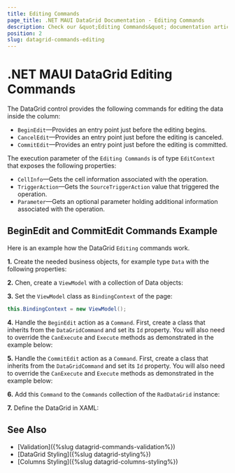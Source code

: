 ```yaml
---
title: Editing Commands
page_title: .NET MAUI DataGrid Documentation - Editing Commands
description: Check our &quot;Editing Commands&quot; documentation article for Telerik DataGrid for .NET MAUI control.
position: 2
slug: datagrid-commands-editing
---
```


# .NET MAUI DataGrid Editing Commands

The DataGrid control provides the following commands for editing the data inside the column:

* `BeginEdit`&mdash;Provides an entry point just before the editing begins.
* `CancelEdit`&mdash;Provides an entry point just before the editing is canceled.
* `CommitEdit`&mdash;Provides an entry point just before the editing is committed.

The execution parameter of the `Editing Commands` is of type `EditContext` that exposes the following properties:

* `CellInfo`&mdash;Gets the cell information associated with the operation.
* `TriggerAction`&mdash;Gets the `SourceTriggerAction` value that triggered the operation.
* `Parameter`&mdash;Gets an optional parameter holding additional information associated with the operation.

## BeginEdit and CommitEdit Commands Example

Here is an example how the DataGrid `Editing` commands work.

**1.** Create the needed business objects, for example type `Data` with the following properties:

<snippet id='datagrid-commands-editing-businessobject'/>

**2.** Chen, create a `ViewModel` with a collection of Data objects:

<snippet id='datagrid-commands-editing-viewmodel'/>

**3.** Set the `ViewModel` class as `BindingContext` of the page:

```C#
this.BindingContext = new ViewModel();
```

**4.** Handle the `BeginEdit` action as a `Command`. First, create a class that inherits from the `DataGridCommand` and set its `Id` property. You will also need to override the `CanExecute` and `Execute` methods as demonstrated in the example below:

<snippet id='datagrid-commands-editing-beginedit'/>

**5.** Handle the `CommitEdit` action as a `Command`. First, create a class that inherits from the `DataGridCommand` and set its `Id` property. You will also need to override the `CanExecute` and `Execute` methods as demonstrated in the example below:

<snippet id='datagrid-commands-editing-commitedit'/>

**6.** Add this `Command` to the `Commands` collection of the `RadDataGrid` instance:

<snippet id='datagrid-commands-editing-binding'/>

**7.** Define the DataGrid in XAML:

<snippet id='datagrid-commands-editing'/>

## See Also

- [Validation]({%slug datagrid-commands-validation%})
- [DataGrid Styling]({%slug datagrid-styling%})
- [Columns Styling]({%slug datagrid-columns-styling%})
